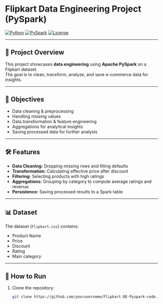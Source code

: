 # Flipkart Data Engineering Project (PySpark)

[![Python](https://img.shields.io/badge/Python-3.9-blue)](https://www.python.org/)
[![PySpark](https://img.shields.io/badge/PySpark-3.0-orange)](https://spark.apache.org/)
[![License](https://img.shields.io/badge/License-MIT-green)](LICENSE)

---

## 📌 Project Overview
This project showcases **data engineering** using **Apache PySpark** on a Flipkart dataset.  
The goal is to clean, transform, analyze, and save e-commerce data for insights.

---

## 🎯 Objectives
- Data cleaning & preprocessing  
- Handling missing values  
- Data transformation & feature engineering  
- Aggregations for analytical insights  
- Saving processed data for further analysis

---

## 🛠 Features
- **Data Cleaning:** Dropping missing rows and filling defaults  
- **Transformation:** Calculating effective price after discount  
- **Filtering:** Selecting products with high ratings  
- **Aggregations:** Grouping by category to compute average ratings and revenue  
- **Persistence:** Saving processed results to a Spark table

---

## 📊 Dataset
The dataset (`Flipkart.csv`) contains:
- Product Name  
- Price  
- Discount  
- Rating  
- Main category  

---

## 🚀 How to Run
1. Clone the repository:
   ```bash
   git clone https://github.com/yourusername/Flipkart-DE-Pyspark-code.git
